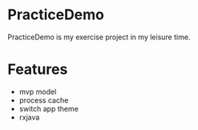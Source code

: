 # PracticeDemo

PracticeDemo is my  exercise project in my leisure time.

# Features
- mvp model
- process cache
- switch app theme
- rxjava


